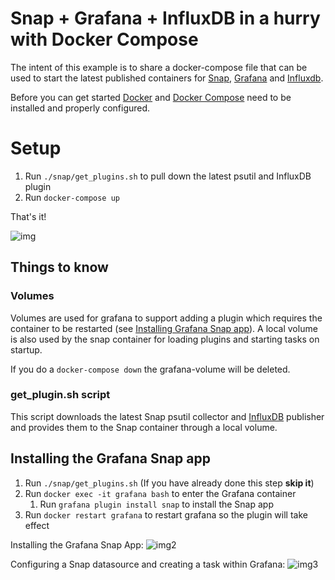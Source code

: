 # Snap + Grafana + InfluxDB in a hurry with Docker Compose

The intent of this example is to share a docker-compose file that can be used
to start the latest published containers for [Snap](http://github.com/intelsdi-x/snap),
[Grafana](http://grafana.org) and [Influxdb](https://www.influxdata.com/time-series-platform/influxdb/).

Before you can get started [Docker](https://www.docker.com) and [Docker Compose](https://docs.docker.com/compose/) need to be installed and properly configured.

# Setup

1. Run `./snap/get_plugins.sh` to pull down the latest psutil and InfluxDB plugin
2. Run `docker-compose up`

That's it!

![img](https://www.dropbox.com/s/ak4vtk3az2r12tk/docker-compose-up.gif?raw=1)

## Things to know

### Volumes

Volumes are used for grafana to support adding a plugin which requires the 
container to be restarted (see [Installing Grafana Snap app](#installing-the-grafana-snap-app)).  A local 
volume is also used by the snap container for loading plugins and starting tasks
on startup.

If you do a `docker-compose down` the grafana-volume will be deleted.

### get_plugin.sh script

This script downloads the latest Snap psutil collector and 
[InfluxDB](https://github.com/intelsdi-x/snap-plugin-publisher-influxdb) 
publisher and provides them to the Snap container through a local volume.

## Installing the Grafana Snap app

1. Run `./snap/get_plugins.sh` (If you have already done this step **skip it**)
2. Run `docker exec -it grafana bash` to enter the Grafana container
   1. Run `grafana plugin install snap` to install the Snap app
3. Run `docker restart grafana` to restart grafana so the plugin will 
take effect

Installing the Grafana Snap App:
![img2](https://www.dropbox.com/s/umtwrhhm3w5itld/install-snap-grafana-app.gif?raw=1)

Configuring a Snap datasource and creating a task within Grafana:
![img3](https://www.dropbox.com/s/31p35l4t9ti0gri/configure-snap-datasource.gif?raw=1)